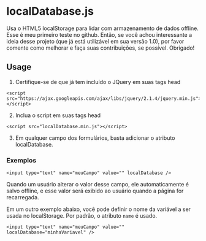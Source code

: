 # localDatabase.js
Usa o HTML5 localStorage para lidar com armazenamento de dados offline.
Esse é meu primeiro teste no github. Então, se você achou interessante a ideia desse projeto (que já está utilizável em sua versão 1.0), por favor comente como melhorar e faça suas contribuições, se possível. Obrigado!

## Usage
1. Certifique-se de que já tem incluído o JQuery em suas tags head
```
<script src="https://ajax.googleapis.com/ajax/libs/jquery/2.1.4/jquery.min.js"></script>
```
2. Inclua o script em suas tags head
```
<script src="localDatabase.min.js"></script>
```

3. Em qualquer campo dos formulários, basta adicionar o atributo localDatabase.

### Exemplos
```
<input type="text" name="meuCampo" value="" localDatabase />
```
Quando um usuário alterar o valor desse campo, ele automaticamente é salvo offline, e esse valor será exibido ao usuário quando a página for recarregada. 

Em um outro exemplo abaixo, você pode definir o nome da variável a ser usada no localStorage. Por padrão, o atributo ```name``` é usado.
```
<input type="text" name="meuCampo" value="" localDatabase="minhaVariavel" />
```
